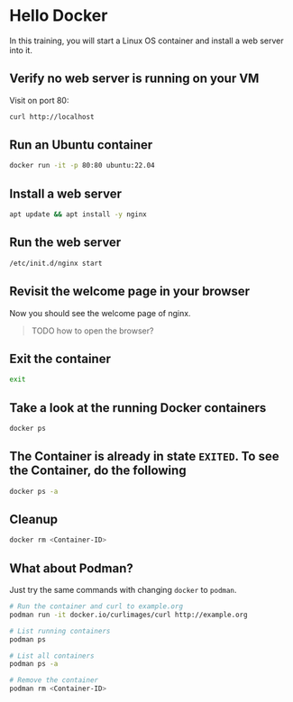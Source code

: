 # Hello Docker

In this training, you will start a Linux OS container and install a web server into it.

## Verify no web server is running on your VM

Visit on port 80:

```bash
curl http://localhost
```

## Run an Ubuntu container

```bash
docker run -it -p 80:80 ubuntu:22.04
```

## Install a web server

```bash
apt update && apt install -y nginx
```

## Run the web server

```bash
/etc/init.d/nginx start
```

## Revisit the welcome page in your browser

Now you should see the welcome page of nginx.

> TODO how to open the browser?

## Exit the container

```bash
exit
```

## Take a look at the running Docker containers

```bash
docker ps
```

## The Container is already in state `EXITED`. To see the Container, do the following

```bash
docker ps -a
```

## Cleanup

```bash
docker rm <Container-ID>
```

## What about Podman?

Just try the same commands with changing `docker` to `podman`.

```bash
# Run the container and curl to example.org
podman run -it docker.io/curlimages/curl http://example.org

# List running containers
podman ps

# List all containers
podman ps -a

# Remove the container
podman rm <Container-ID>
```
